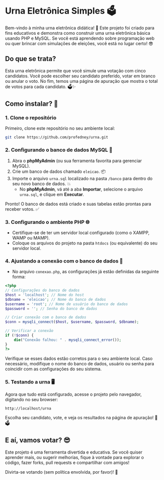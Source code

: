 # Urna Eletrônica Simples 🗳️

Bem-vindo à minha urna eletrônica didática! 🎉 Este projeto foi criado para fins educativos e demonstra como construir uma urna eletrônica básica usando PHP e MySQL. Se você está aprendendo sobre programação web ou quer brincar com simulações de eleições, você está no lugar certo! 😎

## Do que se trata?

Esta urna eletrônica permite que você simule uma votação com cinco candidatos. Você pode escolher seu candidato preferido, votar em branco ou anular o voto. No fim, temos uma página de apuração que mostra o total de votos para cada candidato. 🗳️✨

## Como instalar? 🤔

### 1. Clone o repositório
Primeiro, clone este repositório no seu ambiente local:
```bash
git clone https://github.com/profedney/urna.git
```

### 2. Configurando o banco de dados MySQL 💾

1. Abra o **phpMyAdmin** (ou sua ferramenta favorita para gerenciar MySQL).
2. Crie um banco de dados chamado `eleicao`. 📦
3. Importe o arquivo `urna.sql` localizado na pasta `/banco` para dentro do seu novo banco de dados. 💥
   - No **phpMyAdmin**, vá até a aba **Importar**, selecione o arquivo `urna.sql`, e clique em **Executar**.
   
Pronto! O banco de dados está criado e suas tabelas estão prontas para receber votos. ✅

### 3. Configurando o ambiente PHP 🌐

- Certifique-se de ter um servidor local configurado (como o XAMPP, WAMP ou MAMP).
- Coloque os arquivos do projeto na pasta `htdocs` (ou equivalente) do seu servidor local.

### 4. Ajustando a conexão com o banco de dados 🔌

- No arquivo `conexao.php`, as configurações já estão definidas da seguinte forma:

```php
<?php
// Configurações do banco de dados
$host = 'localhost'; // Nome do host
$dbname = 'eleicao'; // Nome do banco de dados
$username = 'root'; // Nome de usuário do banco de dados
$password = ''; // Senha do banco de dados

// Criar conexão com o banco de dados
$conn = mysqli_connect($host, $username, $password, $dbname);

// Verificar a conexão
if (!$conn) {
    die("Conexão falhou: " . mysqli_connect_error());
}
?>
```

Verifique se esses dados estão corretos para o seu ambiente local. Caso necessário, modifique o nome do banco de dados, usuário ou senha para coincidir com as configurações do seu sistema.

### 5. Testando a urna 🖥️

Agora que tudo está configurado, acesse o projeto pelo navegador, digitando no seu browser:
```
http://localhost/urna
```

Escolha seu candidato, vote, e veja os resultados na página de apuração! 🎉🗳️

## E aí, vamos votar? 😎

Este projeto é uma ferramenta divertida e educativa. Se você quiser aprender mais, ou sugerir melhorias, fique à vontade para explorar o código, fazer forks, pull requests e compartilhar com amigos!

Divirta-se votando (sem política envolvida, por favor)! 🎉
